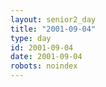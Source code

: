 ```yaml
---
layout: senior2_day
title: "2001-09-04"
type: day
id: 2001-09-04
date: 2001-09-04
robots: noindex
---
```


